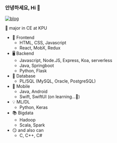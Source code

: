### 안녕하세요, Hi 👋
[![blog](http://img.shields.io/badge/-%20blog-purple?style=round-square&logo=github&link=https://outstanding1301.github.io/)](https://outstanding1301.github.io/)

🚀 major in CE at KPU

- 📃 Frontend
  - HTML, CSS, Javascript
  - React, MobX, Redux
- 🖥 Backend
  - Javascript, Node.JS, Express, Koa, serverless
  - Java, Springboot
  - Python, Flask
- 💾 Database
  - PL/SQL (MySQL, Oracle, PostgreSQL)
- 📱 Mobile
  - Java, Android
  - Swift, SwiftUI (on learning...🐣)
- 💡 ML/DL
  - Python, Keras
- 📚 Bigdata
  - Hadoop
  - Scala, Spark
- 😏 and also can
  - C, C++, C#
